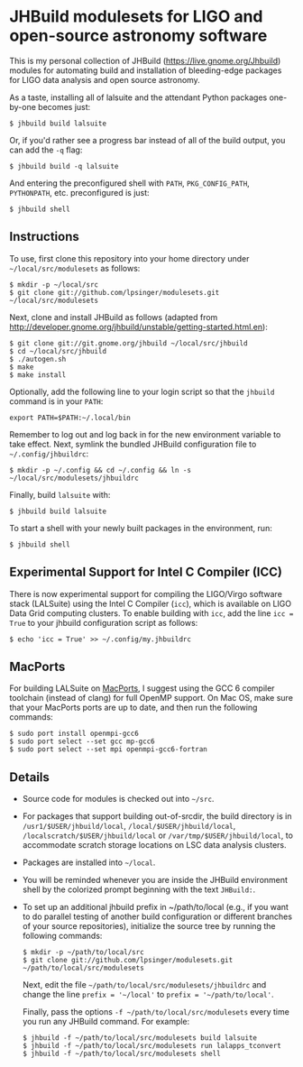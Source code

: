 JHBuild modulesets for LIGO and open-source astronomy software
==============================================================

This is my personal collection of JHBuild (<https://live.gnome.org/Jhbuild>)
modules for automating build and installation of bleeding-edge packages for
LIGO data analysis and open source astronomy.

As a taste, installing all of lalsuite and the attendant Python packages
one-by-one becomes just:

    $ jhbuild build lalsuite

Or, if you'd rather see a progress bar instead of all of the build output,
you can add the `-q` flag:

    $ jhbuild build -q lalsuite

And entering the preconfigured shell with `PATH`, `PKG_CONFIG_PATH`,
`PYTHONPATH`, etc. preconfigured is just:

    $ jhbuild shell


Instructions
------------

To use, first clone this repository into your home directory under
`~/local/src/modulesets` as follows:

    $ mkdir -p ~/local/src
    $ git clone git://github.com/lpsinger/modulesets.git ~/local/src/modulesets

Next, clone and install JHBuild as follows (adapted from
<http://developer.gnome.org/jhbuild/unstable/getting-started.html.en>):

    $ git clone git://git.gnome.org/jhbuild ~/local/src/jhbuild
    $ cd ~/local/src/jhbuild
    $ ./autogen.sh
    $ make
    $ make install

Optionally, add the following line to your login script so that the `jhbuild`
command is in your `PATH`:

    export PATH=$PATH:~/.local/bin

Remember to log out and log back in for the new environment variable to take
effect. Next, symlink the bundled JHBuild configuration file to
`~/.config/jhbuildrc`:

    $ mkdir -p ~/.config && cd ~/.config && ln -s ~/local/src/modulesets/jhbuildrc

Finally, build `lalsuite` with:

    $ jhbuild build lalsuite

To start a shell with your newly built packages in the environment, run:

    $ jhbuild shell


Experimental Support for Intel C Compiler (ICC)
-----------------------------------------------

There is now experimental support for compiling the LIGO/Virgo software stack
(LALSuite) using the Intel C Compiler (`icc`), which is available on LIGO Data
Grid computing clusters. To enable building with `icc`, add the line
`icc = True` to your jhbuild configuration script as follows:

    $ echo 'icc = True' >> ~/.config/my.jhbuildrc


MacPorts
--------

For building LALSuite on [MacPorts](https://www.macports.org), I suggest using
the GCC 6 compiler toolchain (instead of clang) for full OpenMP support. On Mac
OS, make sure that your MacPorts ports are up to date, and then run the
following commands:

    $ sudo port install openmpi-gcc6
    $ sudo port select --set gcc mp-gcc6
    $ sudo port select --set mpi openmpi-gcc6-fortran


Details
-------

- Source code for modules is checked out into `~/src`.

- For packages that support building out-of-srcdir, the build directory is
  in `/usr1/$USER/jhbuild/local`, `/local/$USER/jhbuild/local`,
  `/localscratch/$USER/jhbuild/local` or `/var/tmp/$USER/jhbuild/local`, to
  accommodate scratch storage locations on LSC data analysis clusters.

- Packages are installed into `~/local`.

- You will be reminded whenever you are inside the JHBuild environment shell
  by the colorized prompt beginning with the text `JHBuild:`.

- To set up an additional jhbuild prefix in ~/path/to/local (e.g., if you want
  to do parallel testing of another build configuration or different branches
  of your source repositories), initialize the source tree by running the
  following commands:

      $ mkdir -p ~/path/to/local/src
      $ git clone git://github.com/lpsinger/modulesets.git ~/path/to/local/src/modulesets

  Next, edit the file `~/path/to/local/src/modulesets/jhbuildrc` and change the
  line `prefix = '~/local'` to `prefix = '~/path/to/local'`.

  Finally, pass the options `-f ~/path/to/local/src/modulesets` every time you
  run any JHBuild command. For example:

      $ jhbuild -f ~/path/to/local/src/modulesets build lalsuite
      $ jhbuild -f ~/path/to/local/src/modulesets run lalapps_tconvert
      $ jhbuild -f ~/path/to/local/src/modulesets shell
